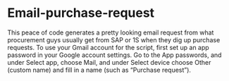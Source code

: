 # Email-purchase-request
This peace of code generates a pretty looking email request from what procurement guys usually get from SAP or 1S when they dig up purchase requests.
To use your Gmail account for the script, first set up an app password in your Google account settings. Go to the App passwords, and under Select app, choose Mail, and under Select device choose Other (custom name) and fill in a name (such as “Purchase request”).
